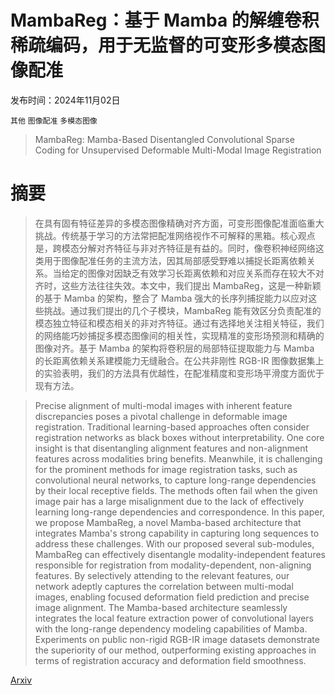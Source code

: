 # MambaReg：基于 Mamba 的解缠卷积稀疏编码，用于无监督的可变形多模态图像配准

发布时间：2024年11月02日

`其他` `图像配准` `多模态图像`

> MambaReg: Mamba-Based Disentangled Convolutional Sparse Coding for Unsupervised Deformable Multi-Modal Image Registration

# 摘要

> 在具有固有特征差异的多模态图像精确对齐方面，可变形图像配准面临重大挑战。传统基于学习的方法常把配准网络视作不可解释的黑箱。核心观点是，跨模态分解对齐特征与非对齐特征是有益的。同时，像卷积神经网络这类用于图像配准任务的主流方法，因其局部感受野难以捕捉长距离依赖关系。当给定的图像对因缺乏有效学习长距离依赖和对应关系而存在较大不对齐时，这些方法往往失效。本文中，我们提出 MambaReg，这是一种新颖的基于 Mamba 的架构，整合了 Mamba 强大的长序列捕捉能力以应对这些挑战。通过我们提出的几个子模块，MambaReg 能有效区分负责配准的模态独立特征和模态相关的非对齐特征。通过有选择地关注相关特征，我们的网络能巧妙捕捉多模态图像间的相关性，实现精准的变形场预测和精确的图像对齐。基于 Mamba 的架构将卷积层的局部特征提取能力与 Mamba 的长距离依赖关系建模能力无缝融合。在公共非刚性 RGB-IR 图像数据集上的实验表明，我们的方法具有优越性，在配准精度和变形场平滑度方面优于现有方法。

> Precise alignment of multi-modal images with inherent feature discrepancies poses a pivotal challenge in deformable image registration. Traditional learning-based approaches often consider registration networks as black boxes without interpretability. One core insight is that disentangling alignment features and non-alignment features across modalities bring benefits. Meanwhile, it is challenging for the prominent methods for image registration tasks, such as convolutional neural networks, to capture long-range dependencies by their local receptive fields. The methods often fail when the given image pair has a large misalignment due to the lack of effectively learning long-range dependencies and correspondence. In this paper, we propose MambaReg, a novel Mamba-based architecture that integrates Mamba's strong capability in capturing long sequences to address these challenges. With our proposed several sub-modules, MambaReg can effectively disentangle modality-independent features responsible for registration from modality-dependent, non-aligning features. By selectively attending to the relevant features, our network adeptly captures the correlation between multi-modal images, enabling focused deformation field prediction and precise image alignment. The Mamba-based architecture seamlessly integrates the local feature extraction power of convolutional layers with the long-range dependency modeling capabilities of Mamba. Experiments on public non-rigid RGB-IR image datasets demonstrate the superiority of our method, outperforming existing approaches in terms of registration accuracy and deformation field smoothness.

[Arxiv](https://arxiv.org/abs/2411.01399)